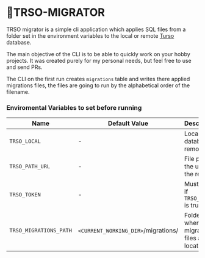 # 🦉TRSO-MIGRATOR

TRSO migrator is a simple cli application which applies SQL files from a folder set in the environment variables to the local or remote [Turso](https://turso.tech) database.

The main objective of the CLI is to be able to quickly work on your hobby projects. It was created purely for my personal needs, but feel free to use and send PRs.

The CLI on the first run creates `migrations` table and writes there applied migrations files, the files are going to run by the alphabetical order of the filename. 

### Enviromental Variables to set before running

| Name                   | Default Value                       | Description                                  |
| ---------------------- | ----------------------------------- | -------------------------------------------- |
| `TRSO_LOCAL`           | -                                   | Local database or remote flag                |
| `TRSO_PATH_URL`        | -                                   | File path or the url of the remote           |
| `TRSO_TOKEN`           | -                                   | Must be set if `TRSO_LOCAL` is true          |
| `TRSO_MIGRATIONS_PATH` | `<CURRENT_WORKING_DIR>`/migrations/ | Folder where the migration files are located |

